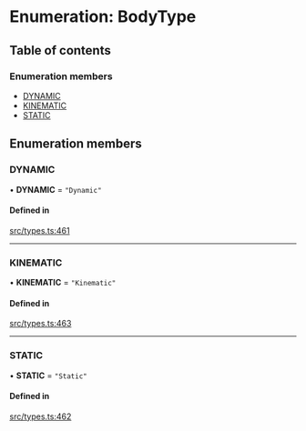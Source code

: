 # Enumeration: BodyType

## Table of contents

### Enumeration members

- [DYNAMIC](BodyType.md#dynamic)
- [KINEMATIC](BodyType.md#kinematic)
- [STATIC](BodyType.md#static)

## Enumeration members

### DYNAMIC

• **DYNAMIC** = `"Dynamic"`

#### Defined in

[src/types.ts:461](https://gitlab.com/rapidajs/rapida/-/blob/ac79872/packages/rapida-physics/src/types.ts#L461)

___

### KINEMATIC

• **KINEMATIC** = `"Kinematic"`

#### Defined in

[src/types.ts:463](https://gitlab.com/rapidajs/rapida/-/blob/ac79872/packages/rapida-physics/src/types.ts#L463)

___

### STATIC

• **STATIC** = `"Static"`

#### Defined in

[src/types.ts:462](https://gitlab.com/rapidajs/rapida/-/blob/ac79872/packages/rapida-physics/src/types.ts#L462)
